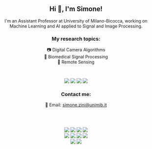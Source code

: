 <div align = center>
  
## Hi 👋, I'm Simone!

I'm an Assistant Professor at University of Milano-Bicocca, working on Machine Learning and AI applied to Signal and Image Processing.
<br>

### My research topics:

:camera: Digital Camera Algorithms <br>
:brain: Biomedical Signal Processing  <br>
:satellite: Remote Sensing  <br>

<br>

[<img src="https://img.shields.io/badge/Google_Scholar-4285F4?style=for-the-badge&logo=google-scholar&logoColor=white" />](https://scholar.google.it/citations?user=JH8KVssAAAAJ&hl)
[<img src="https://img.shields.io/badge/orcid-A6CE39?style=for-the-badge&logo=orcid&logoColor=white" />](https://orcid.org/0000-0002-8505-1581)
[<img src="https://img.shields.io/badge/website-000000?style=for-the-badge&logo=About.me&logoColor=white" />](https://thezino.github.io/)
[<img src="https://img.shields.io/badge/linkedin-%230077B5.svg?&style=for-the-badge&logo=linkedin&logoColor=white" />](https://www.linkedin.com/in/simone-zini-phd-8665b588/)


### Contact me:
📧 Email: [simone.zini@unimib.it](mailto:simone.zini@unimib.it)

<br>
<br>
<br>

<img src="https://img.shields.io/badge/Python-FFD43B?style=for-the-badge&logo=python&logoColor=blue">
<img src="https://img.shields.io/badge/C%2B%2B-00599C?style=for-the-badge&logo=c%2B%2B&logoColor=white">
<img src="https://img.shields.io/badge/PyTorch-EE4C2C?style=for-the-badge&logo=pytorch&logoColor=white">
<img src="https://img.shields.io/badge/Unity-100000?style=for-the-badge&logo=unity&logoColor=white">
<br>
<img src="https://img.shields.io/badge/Arduino-00979D?style=for-the-badge&logo=Arduino&logoColor=white">
<img src="https://img.shields.io/badge/Raspberry%20Pi-A22846?style=for-the-badge&logo=Raspberry%20Pi&logoColor=white">
<img src="https://img.shields.io/badge/Linux-FCC624?style=for-the-badge&logo=linux&logoColor=black">
<img src="https://img.shields.io/badge/Overleaf-47A141?style=for-the-badge&logo=Overleaf&logoColor=white">
<br>
<img src="https://img.shields.io/badge/gimp-5C5543?style=for-the-badge&logo=gimp&logoColor=white">
<img src="https://img.shields.io/badge/Inkscape-000000?style=for-the-badge&logo=Inkscape&logoColor=white">


</div>
